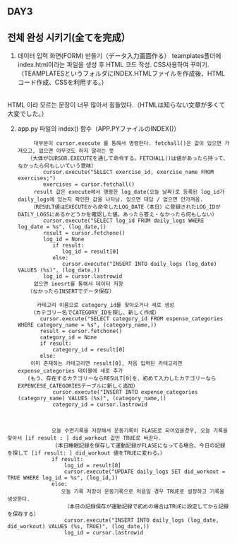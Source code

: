 ## DAY3 
## 전체 완성 시키기(全てを完成）

1. 데이터 입력 화면(FORM) 만들기（データ入力画面作る）
   teamplates폴더에 index.html이라는 파일을 생성 후 HTML 코드 작성. CSS사용하여 꾸미기.（TEAMPLATESというフォルダにINDEX.HTMLファイルを作成後、HTMLコード作成、CSSを利用する。）
<br>
   HTML 이라 모르는 문장이 너무 많아서 힘들었다.（HTMLは知らない文章が多くて大変でした。）



 2. app.py 파일의 index() 함수（APP.PYファイルのINDEX()）
       ```
            대부분이 cursor.execute 를 통해서 명령한다. fetchall()은 값이 있으면 가져오고, 없으면 아무것도 하지 말라는 뜻
          （大体がCURSOR.EXECUTEを通して命令する。FETCHALL()は値があったら持って、なかったら何もしいていう意味）
               cursor.execute("SELECT exercise_id, exercise_name FROM exercises;")
               exercises = cursor.fetchall()
            result 값은 execute에서 명령한 log_date(오늘 날짜)로 등록된 log_id가 daily_logs에 있는지 확인한 값을 나타남. 있으면 대답 / 없으면 안가져옴.
           （RESULT値はEXECUTEから命令したLOG_DATE（本日）に登録されたLOG_IDがDAILY_LOGSにあるかどうかを確認した値。あったら答え・なかったら何もしない）
               cursor.execute("SELECT log_id FROM daily_logs WHERE log_date = %s", (log_date,))
               result = cursor.fetchone()
               log_id = None
                  if result:
                     log_id = result[0]
                  else:
                     cursor.execute("INSERT INTO daily_logs (log_date) VALUES (%s)", (log_date,))
               log_id = cursor.lastrowid
            없으면 inesrt를 통해서 데이터 저장
          （なかったらINSERTでデータ保存）
              
             카테고리 이름으로 category_id를 찾아오거나 새로 생성
           （カテゴリー名でCATEGORY_IDを探し、新しく作成）
              cursor.execute("SELECT category_id FROM expense_categories WHERE category_name = %s", (category_name,))
              result = cursor.fetchone()
              category_id = None
              if result:
                  category_id = result[0]
              else:
           이미 존재하는 카테고리면 result[0], 처음 입력된 카테고리면 expense_categories 테이블에 새로 추가
          (もう、存在するカテゴリーならRESULT[0]を、初めて入力したカテゴリーならEXPENCESE_CATEGORIESテーブルに新しく追加）
                  cursor.execute("INSERT INTO expense_categories (category_name) VALUES (%s)", (category_name,))
                  category_id = cursor.lastrowid     
```


              오늘 수면기록을 저장해서 운동기록이 FLASE로 되어있을경우, 오늘 기록을 찾아서 [if result : ] did_workout 값만 TRUE로 바꾼다.
               (本日睡眠記録を保存して運動記録がFLASEになってる場合、今日の記録を探して [if result: ] did_workout 値をTRUEに変わる。）
              if result:
                  log_id = result[0]
                  cursor.execute("UPDATE daily_logs SET did_workout = TRUE WHERE log_id = %s", (log_id,))
              else:
                 오늘 기록 저장이 운동기록으로 처음일 경우 TRUE로 설정하고 기록을 생성한다. 
                  （本日の記録保存が運動記録で初めの場合はTRUEに設定してから記録を保存する）
                  cursor.execute("INSERT INTO daily_logs (log_date, did_workout) VALUES (%s, TRUE)", (log_date,))
                  log_id = cursor.lastrowid
```
